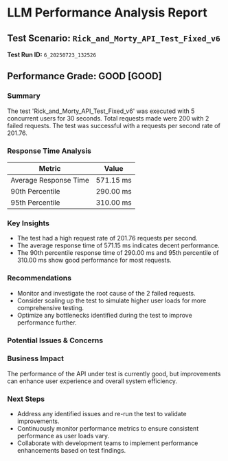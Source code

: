 # LLM Performance Analysis Report

## Test Scenario: `Rick_and_Morty_API_Test_Fixed_v6`
**Test Run ID:** `6_20250723_132526`

## Performance Grade: GOOD [GOOD]

### Summary
The test 'Rick_and_Morty_API_Test_Fixed_v6' was executed with 5 concurrent users for 30 seconds. Total requests made were 200 with 2 failed requests. The test was successful with a requests per second rate of 201.76.

### Response Time Analysis
| Metric | Value |
|---|---|
| Average Response Time | 571.15 ms |
| 90th Percentile | 290.00 ms |
| 95th Percentile | 310.00 ms |

### Key Insights
- The test had a high request rate of 201.76 requests per second.
- The average response time of 571.15 ms indicates decent performance.
- The 90th percentile response time of 290.00 ms and 95th percentile of 310.00 ms show good performance for most requests.

### Recommendations
- Monitor and investigate the root cause of the 2 failed requests.
- Consider scaling up the test to simulate higher user loads for more comprehensive testing.
- Optimize any bottlenecks identified during the test to improve performance further.

### Potential Issues & Concerns

### Business Impact
The performance of the API under test is currently good, but improvements can enhance user experience and overall system efficiency.

### Next Steps
- Address any identified issues and re-run the test to validate improvements.
- Continuously monitor performance metrics to ensure consistent performance as user loads vary.
- Collaborate with development teams to implement performance enhancements based on test findings.
